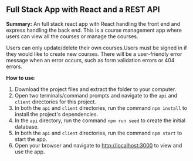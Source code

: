 ##  Full Stack App with React and a REST API

**Summary:** An full stack react app with React handling the front end and express handling the back end. This is a course management app where users can view all the courses or manage the courses.

Users can only update/delete their own courses.Users must be signed in if they would like to create new courses. There will be a user-friendly error message when an error occurs, such as form validation errors or 404 errors.

**How to use**:

1. Download the project files and extract the folder to your computer.
2. Open two terminals/command prompts and navigate to the `api` and `client` directories for this project.
3. In both the `api` and `client` directories, run the command `npm install` to install the project's dependencies.
4. In the `api` directory, run the command `npm run seed` to create the initial database.
5. In both the `api` and `client` directories, run the command `npm start` to start the app.    
6. Open your browser and navigate to [http://localhost:3000](http://localhost:3000) to view and use the app.

